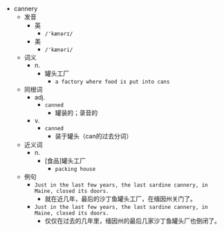 - cannery
  - 发音
    - 英
      - `/'kænərɪ/`
    - 美
      - `/'kænəri/`
  - 词义
    - n.
      - 罐头工厂
        - `a factory where food is put into cans`
  - 同根词
    - adj.
      - `canned`
        - 罐装的；录音的
    - v.
      - `canned`
        - 装于罐头（can的过去分词）
  - 近义词
    - n.
      - [食品]罐头工厂
        - `packing house`
  - 例句
    - `Just in the last few years, the last sardine cannery, in Maine, closed its doors.`
      - 就在近几年，最后的沙丁鱼罐头工厂，在缅因州关门了。
    - `Just in the last few years, the last sardine cannery, in Maine, closed its doors.`
      - 仅仅在过去的几年里，缅因州的最后几家沙丁鱼罐头厂也倒闭了。

